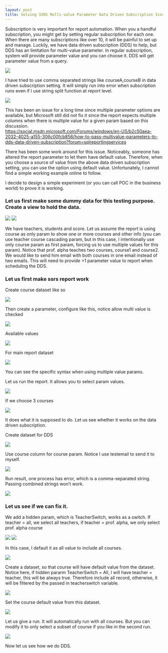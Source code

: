 ```yaml
---
layout: post
title: Solving SSRS Multi-value Parameter Data Driven Subscription Issue Step by Step
---
```


Subscription is very important for report automation. When you a handful subscription, you might get by setting regular subscription for each one. When there are many subscriptions like over 10, it will be painful to set up and manage. Luckily, we have data driven subscription (DDS) to help, but DDS has an limitation for multi-value parameter. 
In regular subscription, system will provide parameter value and you can choose it.  DDS will get parameter value from a query. 

<img src="/images/blog40/multi_value.PNG">     

I have tried to use comma separated strings like courseA,courseB in data driven subscription setting.  It will simply run into error when subscription runs even if I use string split function at report level.   
 
 <img src="/images/blog40/comma_separate_string.PNG">     
 
This has been an issue for a long time since multiple parameter options are available, but Microsoft still did not fix it since the report expects multiple columns when there is multiple value for a given param based on this discussion.  
<https://social.msdn.microsoft.com/Forums/windows/en-US/b2c50aea-2032-4025-a155-306c00fcb856/how-to-pass-multivalue-parameters-to-dds-data-driven-subscription?forum=sqlreportingservices>   

There has been some work around for this issue.  Noticeably, someone has altered the report parameter to let them have default value. Therefore, when you choose a source of value from the above data driven subscription setting, you can use the option using default value.   Unfortunately, I cannot find a simple working example online to follow.   

I decide to design a simple experiment (or you can call POC in the business world) to prove it is working.   

### Let us first make some dummy data for this testing purpose.  Create a view to hold the data.  

<img src="/images/blog40/create_data_set.PNG">  

<img src="/images/blog40/dataset.PNG">  

We have teachers, students and score.  Let us assume the report is using course as only param to show one or more courses and other info (you can use teacher course cascading param, but in this case, I intentionally use only course param as first param, forcing us to use multiple values for this param). Notice that prof. alpha teaches two courses, course1 and course2.  We would like to send him email with both courses in one email instead of two emails. This will need to provide >1 parameter value to report when scheduling the DDS.

### Let us first make ssrs report work   

Create course dataset like so  

<img src="/images/blog40/course_dataset.PNG">   

Then create a parameter, configure like this, notice allow multi value is checked   

<img src="/images/blog40/course_param.PNG">   

Available values  

<img src="/images/blog40/course_available_value.PNG">  

For main report dataset  

<img src="/images/blog40/studentscore_main_dataset.PNG">  

You can see the specific syntax when using multiple value params.

Let us run the report. It allows you to select param values.  

<img src="/images/blog40/select_multple_value.PNG">  

If we choose 3 courses  

<img src="/images/blog40/select_three_course.PNG"> 

It does what it is supposed to do.  Let us see whether it works on the data driven subscription.  

Create dataset for DDS  

<img src="/images/blog40/first_dds.PNG"> 

Use course column for course param.  Notice I use testemail to send it to myself.

<img src="/images/blog40/notworking_setting.PNG">  

Run result, one process has error, which is a comma-separated string. Passing combined strings won’t work.  

<img src="/images/blog40/not_workign.PNG">  

### Let us see if we can fix it.  

We add a hidden param, which is TeacherSwitch, works as a switch. If teacher = all, we select all teachers,   if teacher = prof. alpha, we only select prof. alpha course  

<img src="/images/blog40/add_hidden_param.PNG">   

<img src="/images/blog40/hidden_available.PNG">  

In this case, I default it as all value to include all courses.  

<img src="/images/blog40/hidden_default.PNG">  

Create a dataset, so that course will have default value from the dataset.  Notice here, if hidden pararm  TeacherSwitch = All,  I will have teacher = teacher, this will be always true. Therefore include all record, otherwise, it will be filtered by the passed in teacherswitch variable.  

<img src="/images/blog40/course_default.PNG">  

Set the course default value from this dataset.  

<img src="/images/blog40/default_setting.PNG">  

Let us give a run. It will automatically run with all courses. But you can modify it to only select a subset of course if you like in the second run.  

<img src="/images/blog40/course_default_run.PNG">  

Now let us see how we do DDS.   








